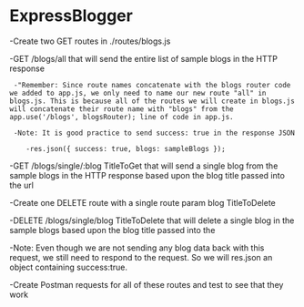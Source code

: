 # ExpressBlogger

-Create two GET routes in ./routes/blogs.js

 -GET /blogs/all that will send the entire list of sample blogs in the HTTP response

     -"Remember: Since route names concatenate with the blogs router code we added to app.js, we only need to name our new route "all" in blogs.js. This is because all of the routes we will create in blogs.js will concatenate their route name with "blogs" from the app.use('/blogs', blogsRouter); line of code in app.js.

     -Note: It is good practice to send success: true in the response JSON

        -res.json({ success: true, blogs: sampleBlogs });

  -GET /blogs/single/:blog TitleToGet that will send a single blog from the sample blogs in the HTTP response based upon the blog title passed into the url


-Create one DELETE route with a single route param blog TitleToDelete

  -DELETE /blogs/single/blog TitleToDelete that will delete a single blog in the sample blogs based upon the blog title passed into the

  -Note: Even though we are not sending any blog data back with this request, we still need to respond to the request. So we will res.json an object containing success:true.

-Create Postman requests for all of these routes and test to see that they work